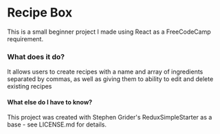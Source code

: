 # Recipe Box

This is a small beginner project I made using React as a FreeCodeCamp requirement.

### What does it do?

It allows users to create recipes with a name and array of ingredients separated by commas, as well as giving them to ability to edit and delete existing recipes

#### What else do I have to know?
This project was created with Stephen Grider's ReduxSimpleStarter as a base - see LICENSE.md for details.
